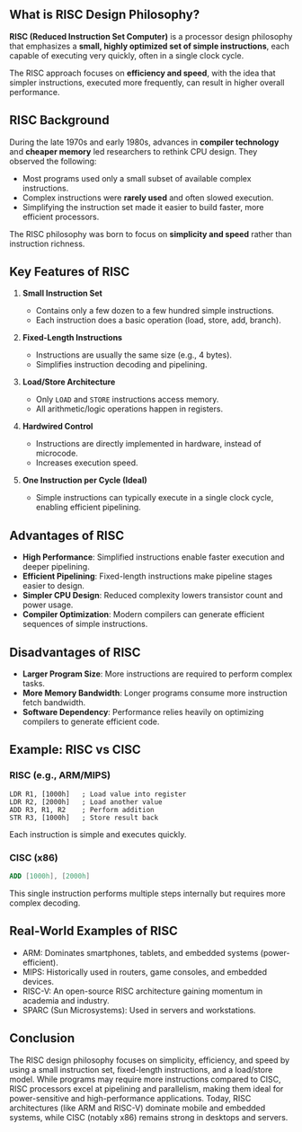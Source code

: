 ## What is RISC Design Philosophy?

**RISC (Reduced Instruction Set Computer)** is a processor design philosophy that emphasizes a **small, highly optimized set of simple instructions**, each capable of executing very quickly, often in a single clock cycle.

The RISC approach focuses on **efficiency and speed**, with the idea that simpler instructions, executed more frequently, can result in higher overall performance.

## RISC Background

During the late 1970s and early 1980s, advances in **compiler technology** and **cheaper memory** led researchers to rethink CPU design. They observed the following:

- Most programs used only a small subset of available complex instructions.
- Complex instructions were **rarely used** and often slowed execution.
- Simplifying the instruction set made it easier to build faster, more efficient processors.

The RISC philosophy was born to focus on **simplicity and speed** rather than instruction richness.

## Key Features of RISC

1. **Small Instruction Set**

   - Contains only a few dozen to a few hundred simple instructions.
   - Each instruction does a basic operation (load, store, add, branch).

2. **Fixed-Length Instructions**

   - Instructions are usually the same size (e.g., 4 bytes).
   - Simplifies instruction decoding and pipelining.

3. **Load/Store Architecture**

   - Only `LOAD` and `STORE` instructions access memory.
   - All arithmetic/logic operations happen in registers.

4. **Hardwired Control**

   - Instructions are directly implemented in hardware, instead of microcode.
   - Increases execution speed.

5. **One Instruction per Cycle (Ideal)**

   - Simple instructions can typically execute in a single clock cycle, enabling efficient pipelining.

## Advantages of RISC

- **High Performance**: Simplified instructions enable faster execution and deeper pipelining.
- **Efficient Pipelining**: Fixed-length instructions make pipeline stages easier to design.
- **Simpler CPU Design**: Reduced complexity lowers transistor count and power usage.
- **Compiler Optimization**: Modern compilers can generate efficient sequences of simple instructions.

## Disadvantages of RISC

- **Larger Program Size**: More instructions are required to perform complex tasks.
- **More Memory Bandwidth**: Longer programs consume more instruction fetch bandwidth.
- **Software Dependency**: Performance relies heavily on optimizing compilers to generate efficient code.

## Example: RISC vs CISC

### RISC (e.g., ARM/MIPS)

```armasm
LDR R1, [1000h]   ; Load value into register
LDR R2, [2000h]   ; Load another value
ADD R3, R1, R2    ; Perform addition
STR R3, [1000h]   ; Store result back
```

Each instruction is simple and executes quickly.

### CISC (x86)

```nasm
ADD [1000h], [2000h]
```

This single instruction performs multiple steps internally but requires more complex decoding.

## Real-World Examples of RISC

- ARM: Dominates smartphones, tablets, and embedded systems (power-efficient).
- MIPS: Historically used in routers, game consoles, and embedded devices.
- RISC-V: An open-source RISC architecture gaining momentum in academia and industry.
- SPARC (Sun Microsystems): Used in servers and workstations.

## Conclusion

The RISC design philosophy focuses on simplicity, efficiency, and speed by using a small instruction set, fixed-length instructions, and a load/store model.
While programs may require more instructions compared to CISC, RISC processors excel at pipelining and parallelism, making them ideal for power-sensitive and high-performance applications.
Today, RISC architectures (like ARM and RISC-V) dominate mobile and embedded systems, while CISC (notably x86) remains strong in desktops and servers.

